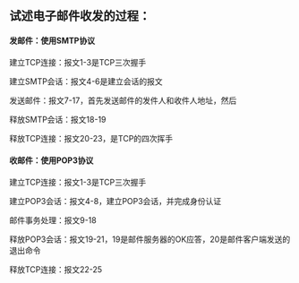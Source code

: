 ## 试述电子邮件收发的过程：

#### 发邮件：使用SMTP协议

建立TCP连接：报文1-3是TCP三次握手

建立SMTP会话：报文4-6是建立会话的报文

发送邮件：报文7-17，首先发送邮件的发件人和收件人地址，然后

释放SMTP会话：报文18-19

释放TCP连接：报文20-23，是TCP的四次挥手

#### 收邮件：使用POP3协议

建立TCP连接：报文1-3是TCP三次握手

建立POP3会话：报文4-8，建立POP3会话，并完成身份认证

邮件事务处理：报文9-18

释放POP3会话：报文19-21，19是邮件服务器的OK应答，20是邮件客户端发送的退出命令

释放TCP连接：报文22-25